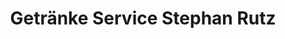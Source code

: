 ---
title: "Getränke Service Stephan Rutz"
url: /neuss/getraenke-service-stephan-rutz/
shop: Getränke
---